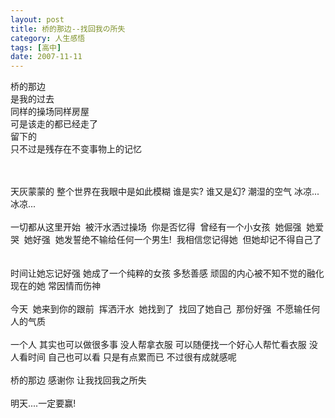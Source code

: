 ```yaml
---
layout: post
title: 桥的那边--找回我の所失
category: 人生感悟
tags: [高中]
date: 2007-11-11
---
```

桥的那边 ­  
是我的过去 ­  
同样的操场同样房屋 ­  
可是该走的都已经走了 ­  
留下的 ­  
只不过是残存在不变事物上的记忆 ­
<!-- more -->
<br>
<br>
天灰蒙蒙的  
整个世界在我眼中是如此模糊  
谁是实?  
谁又是幻?  
潮湿的空气  
冰凉...冰凉...
<br>
<br>
一切都从这里开始 ­  
被汗水洒过操场 ­  
你是否忆得 ­  
曾经有一个小女孩 ­  
她倔强 ­  
她爱哭 ­  
她好强 ­  
她发誓绝不输给任何一个男生! ­  
我相信您记得她 ­  
但她却记不得自己了 ­
<br>
<br>
时间让她忘记好强  
她成了一个纯粹的女孩  
多愁善感  
顽固的内心被不知不觉的融化  
现在的她  
常因情而伤神
<br>
<br>
今天 ­  
她来到你的跟前 ­  
挥洒汗水 ­  
她找到了 ­  
找回了她自己 ­  
那份好强 ­  
不愿输任何人的气质 ­
<br>
<br>
一个人  
其实也可以做很多事  
没人帮拿衣服  
可以随便找一个好心人帮忙看衣服  
没人看时间  
自己也可以看  
只是有点累而已  
不过很有成就感呢
<br>
<br>
桥的那边  
感谢你  
让我找回我之所失
<br>
<br>
明天....一定要赢!